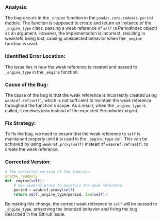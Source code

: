 ### Analysis:
The bug occurs in the `_engine` function in the `pandas.core.indexes.period` module. The function is supposed to create and return an instance of the `_engine_type` class, passing a weak reference of `self` (a PeriodIndex object) as an argument. However, the implementation is incorrect, resulting in weakrefs being lost, causing unexpected behavior when the `_engine` function is used.

### Identified Error Location:
The issue lies in how the weak reference is created and passed to `_engine_type` in the `_engine` function.

### Cause of the Bug:
The cause of the bug is that the weak reference is incorrectly created using `weakref.ref(self)`, which is not sufficient to maintain the weak reference throughout the function's scope. As a result, when the `_engine_type` is called, it receives `None` instead of the expected PeriodIndex object.

### Fix Strategy:
To fix the bug, we need to ensure that the weak reference to `self` is maintained properly until it is used in the `_engine_type` call. This can be achieved by using `weakref.proxy(self)` instead of `weakref.ref(self)` to create the weak reference.

### Corrected Version:
```python
# The corrected version of the function
@cache_readonly
def _engine(self):
    # Use weakref.proxy to maintain the weak reference
    period = weakref.proxy(self)
    return self._engine_type(period, len(self))
```

By making this change, the correct weak reference to `self` will be passed to `_engine_type`, preserving the intended behavior and fixing the bug described in the GitHub issue.